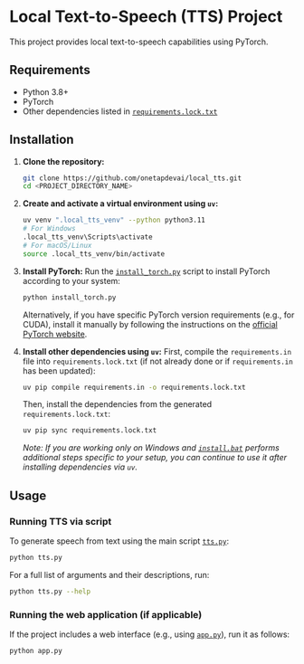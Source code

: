 # Local Text-to-Speech (TTS) Project

This project provides local text-to-speech capabilities using PyTorch.

## Requirements

*   Python 3.8+
*   PyTorch
*   Other dependencies listed in [`requirements.lock.txt`](requirements.lock.txt:1)

## Installation

1.  **Clone the repository:**
    ```bash
    git clone https://github.com/onetapdevai/local_tts.git
    cd <PROJECT_DIRECTORY_NAME>
    ```

2.  **Create and activate a virtual environment using `uv`:**
    ```bash
    uv venv ".local_tts_venv" --python python3.11
    # For Windows
    .local_tts_venv\Scripts\activate
    # For macOS/Linux
    source .local_tts_venv/bin/activate
    ```

3.  **Install PyTorch:**
    Run the [`install_torch.py`](install_torch.py:1) script to install PyTorch according to your system:
    ```bash
    python install_torch.py
    ```
    Alternatively, if you have specific PyTorch version requirements (e.g., for CUDA), install it manually by following the instructions on the [official PyTorch website](https://pytorch.org/get-started/locally/).

4.  **Install other dependencies using `uv`:**
    First, compile the `requirements.in` file into `requirements.lock.txt` (if not already done or if `requirements.in` has been updated):
    ```bash
    uv pip compile requirements.in -o requirements.lock.txt
    ```
    Then, install the dependencies from the generated `requirements.lock.txt`:
    ```bash
    uv pip sync requirements.lock.txt
    ```
    *Note: If you are working only on Windows and [`install.bat`](install.bat:1) performs additional steps specific to your setup, you can continue to use it after installing dependencies via `uv`.*

## Usage

### Running TTS via script

To generate speech from text using the main script [`tts.py`](tts.py:1):
```bash
python tts.py
```
For a full list of arguments and their descriptions, run:
```bash
python tts.py --help
```

### Running the web application (if applicable)

If the project includes a web interface (e.g., using [`app.py`](app.py:1)), run it as follows:
```bash
python app.py
```